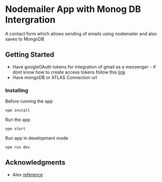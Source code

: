 # Nodemailer App with Monog DB Intergration

A contact form which allows sending of emails using nodemailer and also saves to MongoDB

## Getting Started

* Have googleOAuth tokens for integration of gmail as a messenger - if dont know how to create access tokens follow this [link](https://medium.com/@alexb72/how-to-send-emails-using-a-nodemailer-gmail-and-oauth2-fe19d66451f9)
* Have mongoDB or ATLAS Connection url

### Installing


Before running the app

```
npm install
```

Run the app

```
npm start
```


Run app in development mode

```
npm run dev
```

## Acknowledgments

* Alex [reference](https://medium.com/@alexb72)